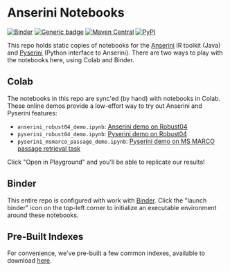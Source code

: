 # Anserini Notebooks

[![Binder](https://mybinder.org/badge_logo.svg)](https://mybinder.org/v2/gh/castorini/anserini-notebooks/master)
[![Generic badge](https://img.shields.io/badge/Lucene-v8.0.0-brightgreen.svg)](https://archive.apache.org/dist/lucene/java/8.0.0/)
[![Maven Central](https://img.shields.io/maven-central/v/io.anserini/anserini?color=brightgreen)](https://search.maven.org/search?q=a:anserini)
[![PyPI](https://img.shields.io/pypi/v/pyserini?color=brightgreen)](https://pypi.org/project/pyserini/)

This repo holds static copies of notebooks for the [Anserini](https://github.com/castorini/anserini) IR toolkit (Java) and [Pyserini](https://github.com/castorini/pyserini) (Python interface to Anserini).
There are two ways to play with the notebooks here, using Colab and Binder.

## Colab

The notebooks in this repo are sync'ed (by hand) with notebooks in Colab.
These online demos provide a low-effort way to try out Anserini and Pyserini features:

+ `anserini_robust04_demo.ipynb`: [Anserini demo on Robust04](https://colab.research.google.com/drive/1s44ylhEkXDzqNgkJSyXDYetGIxO9TWZn)
+ `pyserini_robust04_demo.ipynb`: [Pyserini demo on Robust04](https://colab.research.google.com/drive/1wiDOnjsPMZzrleQF-GnE5W6VsF7biuXH)
+ `pyserini_msmarco_passage_demo.ipynb`: [Pyserini demo on MS MARCO passage retrieval task](https://colab.research.google.com/drive/1nY1bjwop3Enygrks-208EilhiCYmYKT6)

Click "Open in Playground" and you'll be able to replicate our results!

## Binder

This entire repo is configured with work with [Binder](https://mybinder.org/).
Click the "launch binder" icon on the top-left corner to initialize an executable environment around these notebooks.

## Pre-Built Indexes

For convenience, we've pre-built a few common indexes, available to download [here](https://git.uwaterloo.ca/jimmylin/anserini-indexes).

